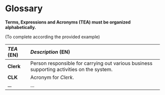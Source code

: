 # Glossary

**Terms, Expressions and Acronyms (TEA) must be organized alphabetically.**

(To complete according the provided example)

| **_TEA_** (EN)  |  **_Description_** (EN)                                           |                                       
|:------------------------|:--------------------------------------------|
| **Clerk** |  Person responsible for carrying out various business supporting activities on the system. |
| **CLK** |  Acronym for _Clerk_.|
| **...** |  ...|








